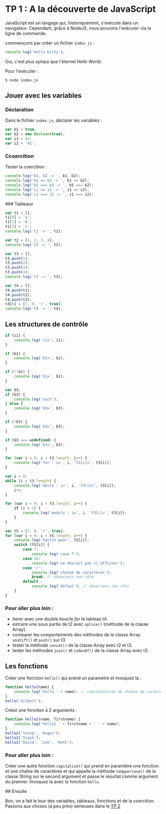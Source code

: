 # TP 1 : A la découverte de JavaScript

JavaScript est un langage qui, historiquement, s'exécute dans un navigateur.
Cependant, grâce à NodeJS, nous pouvons l'exécuter via la ligne de commande.

commençons par créer un fichier `index.js` :

```javascript
console.log('Hello Kitty');
```

Oui, c'est plus sympa que l'éternel *Hello World*.

Pour l'exécuter :

```bash
$ node index.js
```

## Jouer avec les variables

### Déclaration

Dans le fichier `index.js`, déclarer les variables :

```javascript
var b1 = true;
var b2 = new Boolean(true);
var i1 = 42;
var i2 = '42';
```

### Ccoercition

Tester la coercition :

```javascript
console.log('b1, b2 -> ', b1, b2);
console.log('b1 == b2 -> ', b1 == b2);
console.log('b1 === b2 -> ', b1 === b2);
console.log('i1 == i2 -> ', i1 == i2);
console.log('i1 === i2 -> ', i1 === i2);
```

### Tableaux

```javascript
var t1 = [];
t1[0] = 'a';
t1[1] = 'b';
t1[3] = 'c';
console.log('t1 -> ', t1);

var t2 = [1, 2, 3, 4];
console.log('t2 -> ', t2);

var t3 = [];
t3.push(1);
t3.push(2);
t3.push(3);
t3.push(4);
console.log('t3 -> ', t3);

var t4 = [];
t4.push(t1);
t4.push(t2);
t4.push(t3);
t4[6] = [7, 8, 'r', true];
console.log('t4 -> ', t4);
```

## Les structures de contrôle

```javascript
if (i1) {
    console.log('i1=', i1);
}

if (b1) {
    console.log('b1=', b1);
}

if (!!b1) {
    console.log('b1=', b1);
}

var b3;
if (b3) {
    console.log('ouch');
} else {
    console.log('b3=', b3);
}

if (!b3) {
    console.log('b3=', b3);
}

if (b3 === undefined) {
    console.log('b3=', b3);
}

for (var i = 0; i < t3.length; i++) {
    console.log('for : i=', i, 't3[i]=', t3[i]);
}

var i = 0;
while (i < t3.length) {
    console.log('while : i=', i, 't3[i]=', t3[i]);
    i++;
}

for (var i = 0; i < t3.length; i++) {
    if (i % 2) {
        console.log('modulo : i=', i, 't3[i]=', t3[i]);
    }
}

var t5 = [7, 8, 'r', true];
for (var i = 0; i < t5.length; i++) {
    console.log('Switch pour', t5[i]);
    switch (t5[i]) {
        case 7:
            console.log('case 7');
        case 10:
            console.log('ne devrait pas s\'afficher');
        case 'r':
            console.log('chaîne de caractères');
            break; // observons son rôle
        default :
            console.log('défaut'); // observons son rôle
    }
}
```

### Pour aller plus loin :

- iterer avec une double boucle *for* le tableau t4.
- extraire une sous partie de t2 avec `splice()` (méthode de la classe Array).
- comparer les comportements des méthodes de la classe Array `unshift()` et `push()`
sur t3.
- tester la méthode `concat()` de la classe Array avec t2 et t3.
- tester les méthodes `join()` et `indexOf()` de la classe Array avec t3.

## Les fonctions

Créer une fonction `hello()` qui prend un paramètre et invoquez la :

```javascript
function hello(name) {
    console.log('hello ' + name); // concaténation de chaîne de caractère, au passage
}
hello('Gilbert');
```

Créez une fonction à 2 arguments :

```javascript
function hello2(name, firstname) {
    console.log('hello2 ' + firstname + ' ' + name);
}
hello2('Young', 'Angus');
hello2('Slash');
hello2('David', 'Lee', 'Roth');
```

### Pour aller plus loin :

Créer une autre fonction `capitalize()` qui prend en paramètre une fonction
et une chaîne de caractères et qui appelle la méthode `toUppercase()` de
la classe String sur le second argument et passe le résultat comme argument
du premier. Invoquez la avec la fonction `hello`.

## Ensuite

Bon, on a fait le tour des variables, tableaux, fonctions et de la coercition.
Passons aux choses (à peu près) sérieuses dans le [TP 2](../tp2/)